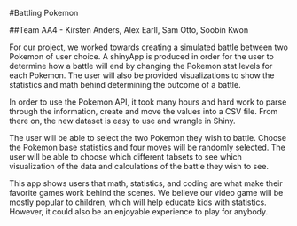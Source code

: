 #Battling Pokemon

##Team AA4 - Kirsten Anders, Alex Earll, Sam Otto, Soobin Kwon

For our project, we worked towards creating a simulated battle between two Pokemon of user choice. A shinyApp is produced in order for the user to determine how a battle will end by changing the Pokemon stat levels for each Pokemon. The user will also be provided visualizations to show the statistics and math behind determining the outcome of a battle.

In order to use the Pokemon API, it took many hours and hard work to parse through the information, create and move the values into a CSV file. From there on, the new dataset is easy to use and wrangle in Shiny.

The user will be able to select the two Pokemon they wish to battle. Choose the Pokemon base statistics and four moves will be randomly selected. The user will be able to choose which different tabsets to see which visualization of the data and calculations of the battle they wish to see.

This app shows users that math, statistics, and coding are what make their favorite games work behind the scenes. We believe our video game will be mostly popular to children, which will help educate kids with statistics. However, it could also be an enjoyable experience to play for anybody.

